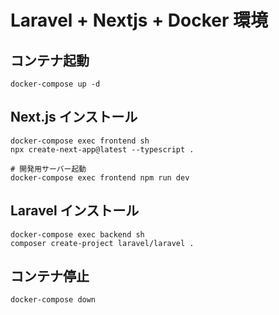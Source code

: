 # Laravel + Nextjs + Docker 環境

## コンテナ起動

```
docker-compose up -d
```

## Next.js インストール

```
docker-compose exec frontend sh
npx create-next-app@latest --typescript .

# 開発用サーバー起動
docker-compose exec frontend npm run dev
```

## Laravel インストール

```
docker-compose exec backend sh
composer create-project laravel/laravel .
```

## コンテナ停止

```
docker-compose down
```
